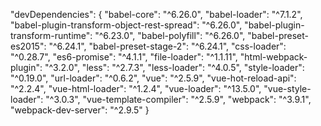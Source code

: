 "devDependencies": {
    "babel-core": "^6.26.0",
    "babel-loader": "^7.1.2",
    "babel-plugin-transform-object-rest-spread": "^6.26.0",
    "babel-plugin-transform-runtime": "^6.23.0",
    "babel-polyfill": "^6.26.0",
    "babel-preset-es2015": "^6.24.1",
    "babel-preset-stage-2": "^6.24.1",
    "css-loader": "^0.28.7",
    "es6-promise": "^4.1.1",
    "file-loader": "^1.1.11",
    "html-webpack-plugin": "^3.2.0",
    "less": "^2.7.3",
    "less-loader": "^4.0.5",
    "style-loader": "^0.19.0",
    "url-loader": "^0.6.2",
    "vue": "^2.5.9",
    "vue-hot-reload-api": "^2.2.4",
    "vue-html-loader": "^1.2.4",
    "vue-loader": "^13.5.0",
    "vue-style-loader": "^3.0.3",
    "vue-template-compiler": "^2.5.9",
    "webpack": "^3.9.1",
    "webpack-dev-server": "^2.9.5"
  }